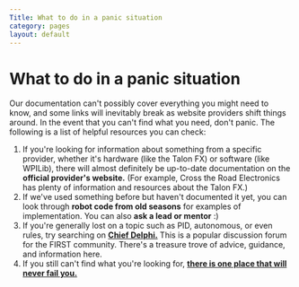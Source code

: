```yaml
---
Title: What to do in a panic situation
category: pages
layout: default
---
```

# What to do in a panic situation

Our documentation can't possibly cover everything you might need to know, and some links will inevitably break as website providers shift things around. In the event that you can't find what you need, don't panic. The following is a list of helpful resources you can check:
1. If you're looking for information about something from a specific provider, whether it's hardware (like the Talon FX) or software (like WPILib), there will almost definitely be up-to-date documentation on the **official provider's website.** (For example, Cross the Road Electronics has plenty of information and resources about the Talon FX.)
2. If we've used something before but haven't documented it yet, you can look through **robot code from old seasons** for examples of implementation. You can also **ask a lead or mentor** :)
3. If you're generally lost on a topic such as PID, autonomous, or even rules, try searching on **[Chief Delphi.](https://www.chiefdelphi.com/)** This is a popular discussion forum for the FIRST community. There's a treasure trove of advice, guidance, and information here.
4. If you still can't find what you're looking for, **[there is one place that will never fail you.](https://search.aol.com)**